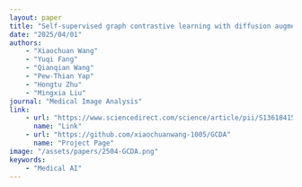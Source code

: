 ```yaml
---
layout: paper
title: "Self-supervised graph contrastive learning with diffusion augmentation for functional MRI analysis and brain disorder detection"
date: "2025/04/01"
authors: 
    - "Xiaochuan Wang"
    - "Yuqi Fang"
    - "Qianqian Wang"
    - "Pew-Thian Yap"
    - "Hongtu Zhu"
    - "Mingxia Liu"
journal: "Medical Image Analysis"
link:
    - url: "https://www.sciencedirect.com/science/article/pii/S1361841524003281"
      name: "Link"
    - url: "https://github.com/xiaochuanwang-1005/GCDA"
      name: "Project Page"
image: "/assets/papers/2504-GCDA.png"
keywords:
    - "Medical AI"
---
```


<!-- 
Speech Technology  
Generative AI 
Multimodal AI  
Embodied Intelligence 
AI Safety  
Medical AI 
Data Intelligence-->